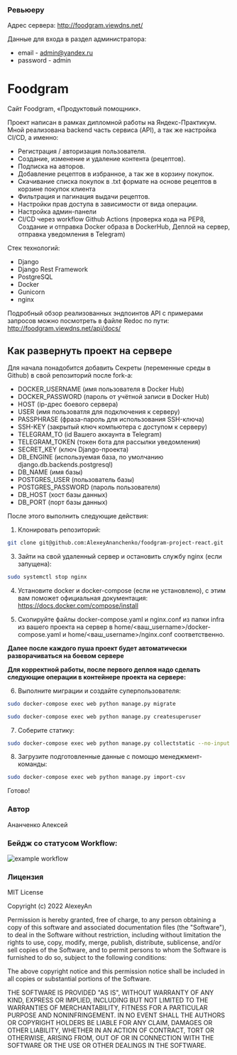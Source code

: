 ### Ревьюеру
Адрес сервера: http://foodgram.viewdns.net/

Данные для входа в раздел администратора:
- email - admin@yandex.ru
- password - admin

# Foodgram
Cайт Foodgram, «Продуктовый помощник».

Проект написан в рамках дипломной работы на Яндекс-Практикум. Мной реализована backend часть сервиса (API), а так же настройка CI/CD, а именно:

- Регистрация / авторизация пользователя.
- Создание, изменение и удаление контента (рецептов).
- Подписка на авторов.
- Добавление рецептов в избранное, а так же в корзину покупок.
- Скачивание списка покупок в .txt формате на основе рецептов в корзине покупок клиента
- Фильтрация и пагинация выдачи рецептов.
- Настройки прав доступа в зависимости от вида операции.
- Настройка админ-панели
- CI/CD через workflow Github Actions (проверка кода на PEP8, Создание и отправка Docker образа в DockerHub, Деплой на сервер, отправка уведомления в Telegram)

Стек технологий:
- Django
- Django Rest Framework
- PostgreSQL
- Docker
- Gunicorn
- nginx

Подробный обзор реализованных эндпоинтов API с примерами запросов можно посмотреть в файле Redoc по пути:
http://foodgram.viewdns.net/api/docs/

## Как развернуть проект на сервере

Для начала понадобится добавить Секреты (переменные среды в Github) в свой репозиторий после fork-а:
- DOCKER_USERNAME (имя пользователя в Docker Hub)
- DOCKER_PASSWORD (пароль от учётной записи в Docker Hub)
- HOST (ip-дрес боевого сервера)
- USER (имя пользоватля для подключения к серверу)
- PASSPHRASE (фраза-пароль для использования SSH-ключа)
- SSH-KEY (закрытый ключ компьютера с доступом к серверу)
- TELEGRAM_TO (id Вашего аккаунта в Telegram)
- TELEGRAM_TOKEN (токен бота для рассылки уведомления)
- SECRET_KEY (ключ Django-проекта)
- DB_ENGINE (используемая база, по умолчанию django.db.backends.postgresql)
- DB_NAME (имя базы)
- POSTGRES_USER (пользователь базы)
- POSTGRES_PASSWORD (пароль пользователя)
- DB_HOST (хост базы данных)
- DB_PORT (порт базы данных)

После этого выполнить следующие действия:

1. Клонировать репозиторий:

```sh
git clone git@github.com:AlexeyAnanchenko/foodgram-project-react.git
```

3. Зайти на свой удаленный сервер и остановить службу nginx (если запущена):

```sh
sudo systemctl stop nginx
```

4. Установите docker и docker-compose (если не установлено), с этим вам поможет официальная документация: https://docs.docker.com/compose/install

5. Скопируйте файлы docker-compose.yaml и nginx.conf из папки infra из вашего проекта на сервер в home/<ваш_username>/docker-compose.yaml и home/<ваш_username>/nginx.conf соответственно.


__Далее после каждого пуша проект будет автоматически разворачиваться на боевом сервере__

__Для корректной работы, после первого деплоя надо сделать следующие операции в контейнере проекта на сервере:__

6. Выполните миграции и создайте суперпользователя:

```sh
sudo docker-compose exec web python manage.py migrate
```

```sh
sudo docker-compose exec web python manage.py createsuperuser
```

7. Соберите статику:

```sh
sudo docker-compose exec web python manage.py collectstatic --no-input
```

8. Загрузите подготовленные данные с помощю менеджмент-команды:

```sh
sudo docker-compose exec web python manage.py import-csv
```

Готово!

### Автор

Ананченко Алексей

### Бейдж со статусом Workflow:
![example workflow](https://github.com/AlexeyAnanchenko/foodgram-project-react/actions/workflows/foodgram.yml/badge.svg)

### Лицензия

MIT License

Copyright (c) 2022 AlexeyAn

Permission is hereby granted, free of charge, to any person obtaining a copy
of this software and associated documentation files (the "Software"), to deal
in the Software without restriction, including without limitation the rights
to use, copy, modify, merge, publish, distribute, sublicense, and/or sell
copies of the Software, and to permit persons to whom the Software is
furnished to do so, subject to the following conditions:

The above copyright notice and this permission notice shall be included in all
copies or substantial portions of the Software.

THE SOFTWARE IS PROVIDED "AS IS", WITHOUT WARRANTY OF ANY KIND, EXPRESS OR
IMPLIED, INCLUDING BUT NOT LIMITED TO THE WARRANTIES OF MERCHANTABILITY,
FITNESS FOR A PARTICULAR PURPOSE AND NONINFRINGEMENT. IN NO EVENT SHALL THE
AUTHORS OR COPYRIGHT HOLDERS BE LIABLE FOR ANY CLAIM, DAMAGES OR OTHER
LIABILITY, WHETHER IN AN ACTION OF CONTRACT, TORT OR OTHERWISE, ARISING FROM,
OUT OF OR IN CONNECTION WITH THE SOFTWARE OR THE USE OR OTHER DEALINGS IN THE
SOFTWARE.
